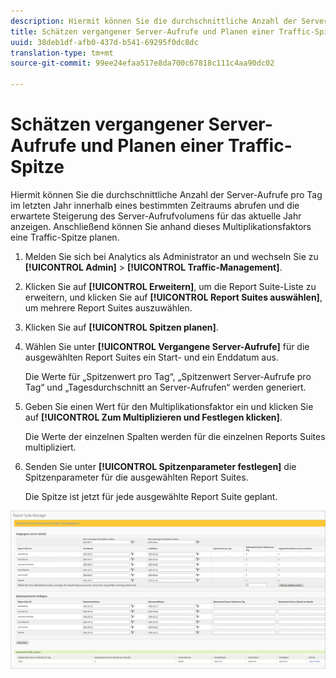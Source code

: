 ```yaml
---
description: Hiermit können Sie die durchschnittliche Anzahl der Server-Aufrufe pro Tag im letzten Jahr innerhalb eines bestimmten Zeitraums abrufen und die erwartete Steigerung des Server-Aufrufvolumens für das aktuelle Jahr anzeigen. Anschließend können Sie anhand dieses Multiplikationsfaktors eine Traffic-Spitze planen.
title: Schätzen vergangener Server-Aufrufe und Planen einer Traffic-Spitze
uuid: 38deb1df-afb0-437d-b541-69295f0dc8dc
translation-type: tm+mt
source-git-commit: 99ee24efaa517e8da700c67818c111c4aa90dc02

---
```



# Schätzen vergangener Server-Aufrufe und Planen einer Traffic-Spitze

Hiermit können Sie die durchschnittliche Anzahl der Server-Aufrufe pro Tag im letzten Jahr innerhalb eines bestimmten Zeitraums abrufen und die erwartete Steigerung des Server-Aufrufvolumens für das aktuelle Jahr anzeigen. Anschließend können Sie anhand dieses Multiplikationsfaktors eine Traffic-Spitze planen.

1. Melden Sie sich bei Analytics als Administrator an und wechseln Sie zu **[!UICONTROL Admin]** &gt; **[!UICONTROL Traffic-Management]**.

1. Klicken Sie auf **[!UICONTROL Erweitern]**, um die Report Suite-Liste zu erweitern, und klicken Sie auf **[!UICONTROL Report Suites auswählen]**, um mehrere Report Suites auszuwählen.

1. Klicken Sie auf **[!UICONTROL Spitzen planen]**.
1. Wählen Sie unter **[!UICONTROL Vergangene Server-Aufrufe]** für die ausgewählten Report Suites ein Start- und ein Enddatum aus.

   Die Werte für „Spitzenwert pro Tag“, „Spitzenwert Server-Aufrufe pro Tag“ und „Tagesdurchschnitt an Server-Aufrufen“ werden generiert.

1. Geben Sie einen Wert für den Multiplikationsfaktor ein und klicken Sie auf **[!UICONTROL Zum Multiplizieren und Festlegen klicken]**.

   Die Werte der einzelnen Spalten werden für die einzelnen Reports Suites multipliziert.

1. Senden Sie unter **[!UICONTROL Spitzenparameter festlegen]** die Spitzenparameter für die ausgewählten Report Suites.

   Die Spitze ist jetzt für jede ausgewählte Report Suite geplant.

![](assets/past_server_calls.png)

